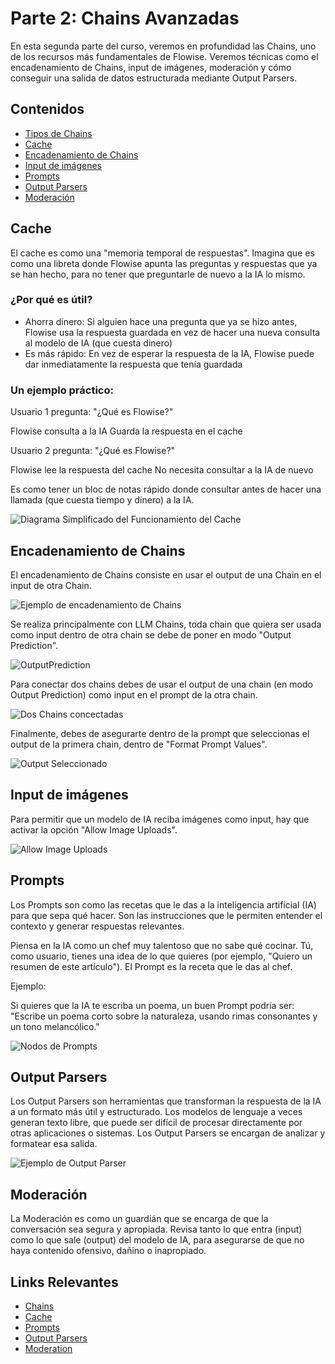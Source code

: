 # Parte 2: Chains Avanzadas

En esta segunda parte del curso, veremos en profundidad las Chains, uno de los recursos más fundamentales de Flowise. Veremos técnicas como el encadenamiento de Chains, input de imágenes, moderación y cómo conseguir una salida de datos estructurada mediante Output Parsers.

## Contenidos

- [Tipos de Chains](../../integraciones/langchain/chains/README.md)
- [Cache](#cache)
- [Encadenamiento de Chains](#encadenamiento-de-chains)
- [Input de imágenes](#input-de-imágenes)
- [Prompts](#prompts)
- [Output Parsers](#output-parsers)
- [Moderación](#moderación)

## Cache

El cache es como una "memoria temporal de respuestas". Imagina que es como una libreta donde Flowise apunta las preguntas y respuestas que ya se han hecho, para no tener que preguntarle de nuevo a la IA lo mismo.

### ¿Por qué es útil?

- Ahorra dinero: Si alguien hace una pregunta que ya se hizo antes, Flowise usa la respuesta guardada en vez de hacer una nueva consulta al modelo de IA (que cuesta dinero)
- Es más rápido: En vez de esperar la respuesta de la IA, Flowise puede dar inmediatamente la respuesta que tenía guardada

### Un ejemplo práctico:

Usuario 1 pregunta: "¿Qué es Flowise?"

Flowise consulta a la IA
Guarda la respuesta en el cache


Usuario 2 pregunta: "¿Qué es Flowise?"

Flowise lee la respuesta del cache
No necesita consultar a la IA de nuevo

Es como tener un bloc de notas rápido donde consultar antes de hacer una llamada (que cuesta tiempo y dinero) a la IA.

![Diagrama Simplificado del Funcionamiento del Cache](/../../.gitbook/assets/partes/parte2/Cache.png)

## Encadenamiento de Chains

El encadenamiento de Chains consiste en usar el output de una Chain en el input de otra Chain.

![Ejemplo de encadenamiento de Chains](/../../.gitbook/assets/partes/parte2/ChainsEncadenadas.png)

Se realiza principalmente con LLM Chains, toda chain que quiera ser usada como input dentro de otra chain se debe de poner en modo "Output Prediction".

![OutputPrediction](/../../.gitbook/assets/partes/parte2/OutputPrediction.png)

Para conectar dos chains debes de usar el output de una chain (en modo Output Prediction) como input en el prompt de la otra chain.

![Dos Chains concectadas](/../../.gitbook/assets/partes/parte2/Chainsconectadas.png)

Finalmente, debes de asegurarte dentro de la prompt que seleccionas el output de la primera chain, dentro de "Format Prompt Values".

![Output Seleccionado](/../../.gitbook/assets/partes/parte2/OutputChainSeleccionado.png)

## Input de imágenes

Para permitir que un modelo de IA reciba imágenes como input, hay que activar la opción "Allow Image Uploads".

![Allow Image Uploads](/../../.gitbook/assets/partes/parte2/ImagesUpload.png)

## Prompts 

Los Prompts son como las recetas que le das a la inteligencia artificial (IA) para que sepa qué hacer. Son las instrucciones que le permiten entender el contexto y generar respuestas relevantes.

Piensa en la IA como un chef muy talentoso que no sabe qué cocinar. Tú, como usuario, tienes una idea de lo que quieres (por ejemplo, "Quiero un resumen de este artículo"). El Prompt es la receta que le das al chef. 

Ejemplo:

Si quieres que la IA te escriba un poema, un buen Prompt podría ser: "Escribe un poema corto sobre la naturaleza, usando rimas consonantes y un tono melancólico."

![Nodos de Prompts](/../../.gitbook/assets/partes/parte2/NodosPrompts.png)

## Output Parsers

Los Output Parsers son herramientas que transforman la respuesta de la IA a un formato más útil y estructurado. Los modelos de lenguaje a veces generan texto libre, que puede ser difícil de procesar directamente por otras aplicaciones o sistemas. Los Output Parsers se encargan de analizar y formatear esa salida.

![Ejemplo de Output Parser](/../../.gitbook/assets/partes/parte2/NodosPromptsOutputParser1.png)

## Moderación

La Moderación es como un guardián que se encarga de que la conversación sea segura y apropiada. Revisa tanto lo que entra (input) como lo que sale (output) del modelo de IA, para asegurarse de que no haya contenido ofensivo, dañino o inapropiado.


## Links Relevantes

- [Chains](../../integraciones/langchain/chains/README.md)
- [Cache](../../integraciones/langchain/cache/README.md)
- [Prompts](../../integraciones/langchain/prompts/README.md)
- [Output Parsers](../../integraciones/langchain/output-parsers/README.md)
- [Moderation](../../integraciones/langchain/moderation/README.md)

